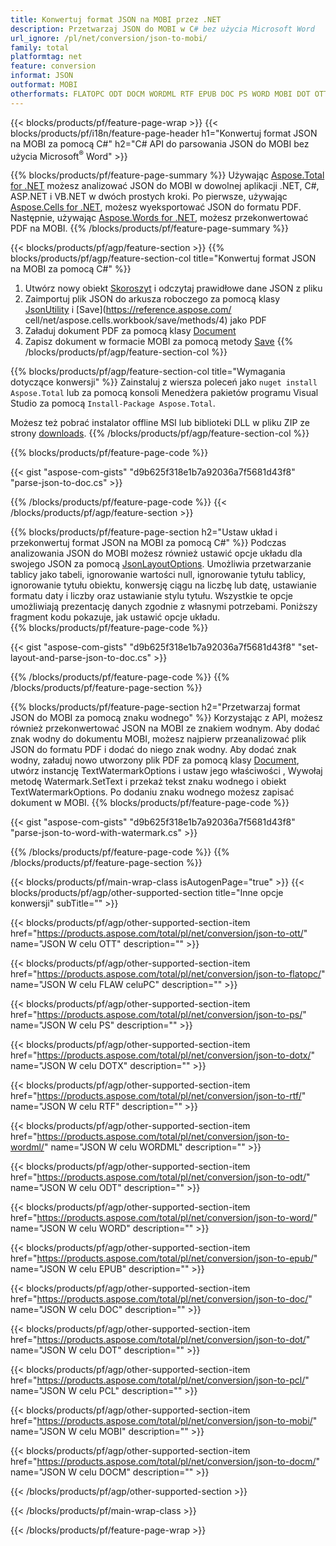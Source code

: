 ```yaml
---
title: Konwertuj format JSON na MOBI przez .NET
description: Przetwarzaj JSON do MOBI w C# bez użycia Microsoft Word
url_ignore: /pl/net/conversion/json-to-mobi/
family: total
platformtag: net
feature: conversion
informat: JSON
outformat: MOBI
otherformats: FLATOPC ODT DOCM WORDML RTF EPUB DOC PS WORD MOBI DOT OTT DOTX PCL
---
```

{{< blocks/products/pf/feature-page-wrap >}}
{{< blocks/products/pf/i18n/feature-page-header h1="Konwertuj format JSON na MOBI za pomocą C#" h2="C# API do parsowania JSON do MOBI bez użycia Microsoft<sup>&reg;</sup> Word" >}}

{{% blocks/products/pf/feature-page-summary %}}
Używając [Aspose.Total for .NET](https://products.aspose.com/total/net/) możesz analizować JSON do MOBI w dowolnej aplikacji .NET, C#, ASP.NET i VB.NET w dwóch prostych kroki. Po pierwsze, używając [Aspose.Cells for .NET](https://products.aspose.com/cells/net/), możesz wyeksportować JSON do formatu PDF. Następnie, używając [Aspose.Words for .NET](https://products.aspose.com/words/net/), możesz przekonwertować PDF na MOBI.
{{% /blocks/products/pf/feature-page-summary  %}}

{{< blocks/products/pf/agp/feature-section >}}
{{% blocks/products/pf/agp/feature-section-col title="Konwertuj format JSON na MOBI za pomocą C#" %}}
1. Utwórz nowy obiekt [Skoroszyt](https://reference.aspose.com/cells/net/aspose.cells/workbook) i odczytaj prawidłowe dane JSON z pliku
2. Zaimportuj plik JSON do arkusza roboczego za pomocą klasy [JsonUtility](https://reference.aspose.com/cells/net/aspose.cells.utility/jsonutility) i [Save](https://reference.aspose.com/ cell/net/aspose.cells.workbook/save/methods/4) jako PDF
3. Załaduj dokument PDF za pomocą klasy [Document](https://reference.aspose.com/words/net/aspose.words/document)
4. Zapisz dokument w formacie MOBI za pomocą metody [Save](https://reference.aspose.com/words/net/aspose.words.document/save/methods/3)
{{% /blocks/products/pf/agp/feature-section-col %}}

{{% blocks/products/pf/agp/feature-section-col title="Wymagania dotyczące konwersji" %}}
Zainstaluj z wiersza poleceń jako ```nuget install Aspose.Total``` lub za pomocą konsoli Menedżera pakietów programu Visual Studio za pomocą ```Install-Package Aspose.Total```.

Możesz też pobrać instalator offline MSI lub biblioteki DLL w pliku ZIP ze strony [downloads](https://downloads.aspose.com/total/net).
{{% /blocks/products/pf/agp/feature-section-col %}}

{{% blocks/products/pf/feature-page-code %}}

{{< gist "aspose-com-gists" "d9b625f318e1b7a92036a7f5681d43f8" "parse-json-to-doc.cs" >}}


{{% /blocks/products/pf/feature-page-code %}}
{{< /blocks/products/pf/agp/feature-section >}}

{{% blocks/products/pf/feature-page-section  h2="Ustaw układ i przekonwertuj format JSON na MOBI za pomocą C#" %}}
Podczas analizowania JSON do MOBI możesz również ustawić opcje układu dla swojego JSON za pomocą [JsonLayoutOptions](https://reference.aspose.com/cells/net/aspose.cells.utility/jsonlayoutoptions). Umożliwia przetwarzanie tablicy jako tabeli, ignorowanie wartości null, ignorowanie tytułu tablicy, ignorowanie tytułu obiektu, konwersję ciągu na liczbę lub datę, ustawianie formatu daty i liczby oraz ustawianie stylu tytułu. Wszystkie te opcje umożliwiają prezentację danych zgodnie z własnymi potrzebami. Poniższy fragment kodu pokazuje, jak ustawić opcje układu.  
{{% blocks/products/pf/feature-page-code %}}

{{< gist "aspose-com-gists" "d9b625f318e1b7a92036a7f5681d43f8" "set-layout-and-parse-json-to-doc.cs" >}}

{{% /blocks/products/pf/feature-page-code  %}}
{{% /blocks/products/pf/feature-page-section %}}

{{% blocks/products/pf/feature-page-section  h2="Przetwarzaj format JSON do MOBI za pomocą znaku wodnego" %}}
Korzystając z API, możesz również przekonwertować JSON na MOBI ze znakiem wodnym. Aby dodać znak wodny do dokumentu MOBI, możesz najpierw przeanalizować plik JSON do formatu PDF i dodać do niego znak wodny. Aby dodać znak wodny, załaduj nowo utworzony plik PDF za pomocą klasy [Document](https://reference.aspose.com/words/net/aspose.words/document), utwórz instancję TextWatermarkOptions i ustaw jego właściwości , Wywołaj metodę Watermark.SetText i przekaż tekst znaku wodnego i obiekt TextWatermarkOptions. Po dodaniu znaku wodnego możesz zapisać dokument w MOBI. 
{{% blocks/products/pf/feature-page-code %}}

{{< gist "aspose-com-gists" "d9b625f318e1b7a92036a7f5681d43f8" "parse-json-to-word-with-watermark.cs" >}}

{{% /blocks/products/pf/feature-page-code  %}}
{{% /blocks/products/pf/feature-page-section %}}

{{< blocks/products/pf/main-wrap-class isAutogenPage="true" >}}
{{< blocks/products/pf/agp/other-supported-section title="Inne opcje konwersji" subTitle="" >}}

{{< blocks/products/pf/agp/other-supported-section-item href="https://products.aspose.com/total/pl/net/conversion/json-to-ott/" name="JSON W celu OTT" description="" >}}

{{< blocks/products/pf/agp/other-supported-section-item href="https://products.aspose.com/total/pl/net/conversion/json-to-flatopc/" name="JSON W celu FLAW celuPC" description="" >}}

{{< blocks/products/pf/agp/other-supported-section-item href="https://products.aspose.com/total/pl/net/conversion/json-to-ps/" name="JSON W celu PS" description="" >}}

{{< blocks/products/pf/agp/other-supported-section-item href="https://products.aspose.com/total/pl/net/conversion/json-to-dotx/" name="JSON W celu DOTX" description="" >}}

{{< blocks/products/pf/agp/other-supported-section-item href="https://products.aspose.com/total/pl/net/conversion/json-to-rtf/" name="JSON W celu RTF" description="" >}}

{{< blocks/products/pf/agp/other-supported-section-item href="https://products.aspose.com/total/pl/net/conversion/json-to-wordml/" name="JSON W celu WORDML" description="" >}}

{{< blocks/products/pf/agp/other-supported-section-item href="https://products.aspose.com/total/pl/net/conversion/json-to-odt/" name="JSON W celu ODT" description="" >}}

{{< blocks/products/pf/agp/other-supported-section-item href="https://products.aspose.com/total/pl/net/conversion/json-to-word/" name="JSON W celu WORD" description="" >}}

{{< blocks/products/pf/agp/other-supported-section-item href="https://products.aspose.com/total/pl/net/conversion/json-to-epub/" name="JSON W celu EPUB" description="" >}}

{{< blocks/products/pf/agp/other-supported-section-item href="https://products.aspose.com/total/pl/net/conversion/json-to-doc/" name="JSON W celu DOC" description="" >}}

{{< blocks/products/pf/agp/other-supported-section-item href="https://products.aspose.com/total/pl/net/conversion/json-to-dot/" name="JSON W celu DOT" description="" >}}

{{< blocks/products/pf/agp/other-supported-section-item href="https://products.aspose.com/total/pl/net/conversion/json-to-pcl/" name="JSON W celu PCL" description="" >}}

{{< blocks/products/pf/agp/other-supported-section-item href="https://products.aspose.com/total/pl/net/conversion/json-to-mobi/" name="JSON W celu MOBI" description="" >}}

{{< blocks/products/pf/agp/other-supported-section-item href="https://products.aspose.com/total/pl/net/conversion/json-to-docm/" name="JSON W celu DOCM" description="" >}}



{{< /blocks/products/pf/agp/other-supported-section >}}

{{< /blocks/products/pf/main-wrap-class >}}

{{< /blocks/products/pf/feature-page-wrap >}}